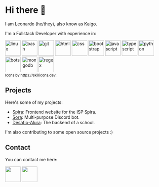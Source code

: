 Hi there 👋
===========

I am Leonardo (he/they), also know as Kaigo.

I'm a Fullstack Developer with experience in:
<div>
  <a href="#"><img title="Linux (Mint)" alt="linux" width="50" height="50" src="https://skillicons.dev/icons?i=linux"></a>
  <a href="#"><img title="Bash" alt="bash" width="50" height="50" src="https://skillicons.dev/icons?i=bash"></a>
  <a href="#"><img title="Git" alt="git" width="50" height="50" src="https://skillicons.dev/icons?i=git"></a>
  <a href="#"><img title="HTML 5" alt="html" width="50" height="50" src="https://skillicons.dev/icons?i=html"></a>
  <a href="#"><img title="CSS 3" alt="css" width="50" height="50" src="https://skillicons.dev/icons?i=css"></a>
  <a href="#"><img title="Bootstrap 4" alt="bootstrap" width="50" height="50" src="https://skillicons.dev/icons?i=bootstrap"></a>
  <a href="#"><img title="JavaScript" alt="javascript" width="50" height="50" src="https://skillicons.dev/icons?i=js"></a>
  <a href="#"><img title="TypeScript" alt="typescript" width="50" height="50" src="https://skillicons.dev/icons?i=ts"></a>
  <a href="#"><img title="Python 3" alt="python" width="50" height="50" src="https://skillicons.dev/icons?i=python"></a>
  <a href="#"><img title="Discord Bots (discord.py, discord.js)" alt="bots" width="50" height="50" src="https://skillicons.dev/icons?i=bots"></a>
  <a href="#"><img title="MongoDB (Atlas)" alt="mongodb" width="50" height="50" src="https://skillicons.dev/icons?i=mongodb"></a>
  <a href="#"><img title="Regex (Python)" alt="regex" width="50" height="50" src="https://skillicons.dev/icons?i=regex"></a>
</div>
<sub>Icons by https://skillicons.dev. </sub>

Projects
--------

Here's some of my projects:

- [Spira](https://github.com/uKaigo/Spira): Frontend website for the ISP Spira.
- [Sora](https://github.com/uKaigo/sora): Multi-purpose Discord bot.
- [Desafio-Alura](https://github.com/uKaigo/desafio-alura): The backend of a school.

I'm also contributing to some open source projects :)

Contact
-------

You can contact me here:

<div>
  <a href="mailto:kaigo.dev@gmail.com?subject=Contact"><img width="50" height="50" src="https://cdn.worldvectorlogo.com/logos/gmail-icon.svg"></a>
  <a href="https://discord.com/users/380441229416071170"><img width="50" height="50" src="https://discord.com/assets/3437c10597c1526c3dbd98c737c2bcae.svg"></a>
</div>
